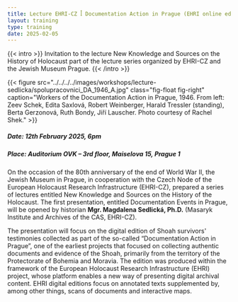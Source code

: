 ```yaml
---
title: Lecture EHRI-CZ ꟾ Documentation Action in Prague (EHRI online edition)
layout: training
type: training
date: 2025-02-05
---
```


{{< intro >}}
Invitation to the lecture New Knowledge and Sources on the History of Holocaust part of the lecture series organized by EHRI-CZ and the Jewish Museum Prague. 
{{< /intro >}}

{{< figure src="../../../../images/workshops/lecture-sedlicka/spolupracovnici_DA_1946_A.jpg" class="fig-float fig-right" caption="Workers of the Documentation Action in Prague, 1946. From left: Zeev Schek, Edita Saxlová, Robert Weinberger, Harald Tressler (standing), Berta Gerzonová, Ruth Bondy, Jiří Lauscher. Photo courtesy of Rachel Shek." >}}

##### Date: 12th February 2025, 6pm

##### Place: Auditorium OVK – 3rd floor, Maiselova 15, Prague 1

On the occasion of the 80th anniversary of the end of World War II, the Jewish Museum in Prague, in cooperation with the Czech Node of the European Holocaust Research Infrastructure (EHRI-CZ), prepared a series of lectures entitled New Knowledge and Sources on the History of the Holocaust. The first presentation, entitled Documentation Events in Prague, will be opened by historian **Mgr. Magdalena Sedlická, Ph.D.** (Masaryk Institute and Archives of the CAS, EHRI-CZ). 

The presentation will focus on the digital edition of Shoah survivors' testimonies collected as part of the so-called “Documentation Action in Prague”, one of the earliest projects that focused on collecting authentic documents and evidence of the Shoah, primarily from the territory of the Protectorate of Bohemia and Moravia. The edition was produced within the framework of the European Holocaust Research Infrastructure (EHRI) project, whose platform enables a new way of presenting digital archival content. EHRI digital editions focus on annotated texts supplemented by, among other things, scans of documents and interactive maps.
